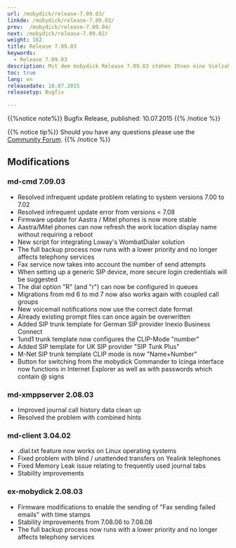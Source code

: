 ```yaml
---
url: /mobydick/release-7.09.03/
linkde: /mobydick/release-7.09.03/
prev:  /mobydick/release-7.09.04/
next: /mobydick/release-7.09.02/
weight: 162
title: Release 7.09.03
keywords: 
  - Release 7.09.03
description: Mit dem mobydick Release 7.09.03 stehen Ihnen eine Vielzahl an neuen Funtionen zur Verfügung.
toc: true
lang: en
releasedate: 10.07.2015   
releasetyp: Bugfix

---
```


{{%notice note%}}
Bugfix Release, published: 10.07.2015 
{{% /notice %}}

{{% notice tip%}}
Should you have any questions please use the [Community Forum](http://community.pascom.net/forum.php?langid=6 "Visit our Forum").
{{% /notice %}}

## Modifications

### md-cmd 7.09.03

*   Resolved infrequent update problem relating to system versions 7.00 to 7.02
*   Resolved infrequent update error from versions < 7.08
*   Firmware update for Aastra / Mitel phones is now more stable
*   Aastra/Mitel phones can now refresh the work location display name without requiring a reboot
*   New script for integrating Loway's WombatDialer solution
*   The full backup process now runs with a lower priority and no longer affects telephony services
*   Fax service now takes into account the number of send attempts
*   When setting up a generic SIP device, more secure login credentials will be suggested 
*   The dial option "R" (and "r") can now be configured in queues
*   Migrations from md 6 to md 7 now also works again with coupled call groups 
*   New voicemail notifications now use the correct date format 
*   Already existing prompt files can once again be overwritten 
*   Added SIP trunk template for German SIP provider Inexio Business Connect 
*   1und1 trunk template now configures the CLIP-Mode "number" 
*   Added SIP template for UK SIP provider "SIP Tunk Plus"
*   M-Net SIP trunk template CLIP mode is now "Name+Number"
*   Button for switching from the mobydick Commander to Icinga interface now functions in Internet Explorer as well as with passwords which contain @ signs

### md-xmppserver 2.08.03

*   Improved journal call history data clean up
*   Resolved the problem with combined hints

### md-client 3.04.02

*   .dial.txt feature now works on Linux operating systems
*   Fixed problem with blind / unattended transfers on Yealink telephones
*   Fixed Memory Leak issue relating to frequently used journal tabs
*   Stability improvements

### ex-mobydick 2.08.03

*   Firmware modifications to enable the sending of "Fax sending failed emails" with time stamps
*   Stability improvements from 7.08.06 to 7.08.08
*   The full backup process now runs with a lower priority and no longer affects telephony services